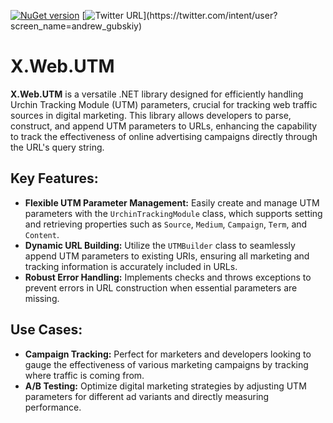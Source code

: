 [![NuGet version](https://badge.fury.io/nu/X.Web.UTM.svg)](https://badge.fury.io/nu/X.Web.UTM)
[![Twitter URL](https://img.shields.io/twitter/url/https/twitter.com/andrew_gubskiy.svg?style=social&label=Follow%20me!)](https://twitter.com/intent/user?screen_name=andrew_gubskiy)

# X.Web.UTM

**X.Web.UTM** is a versatile .NET library designed for efficiently handling Urchin Tracking Module (UTM) parameters, crucial for tracking web traffic sources in digital marketing. This library allows developers to parse, construct, and append UTM parameters to URLs, enhancing the capability to track the effectiveness of online advertising campaigns directly through the URL's query string.

## Key Features:
- **Flexible UTM Parameter Management:** Easily create and manage UTM parameters with the `UrchinTrackingModule` class, which supports setting and retrieving properties such as `Source`, `Medium`, `Campaign`, `Term`, and `Content`.
- **Dynamic URL Building:** Utilize the `UTMBuilder` class to seamlessly append UTM parameters to existing URIs, ensuring all marketing and tracking information is accurately included in URLs.
- **Robust Error Handling:** Implements checks and throws exceptions to prevent errors in URL construction when essential parameters are missing.

## Use Cases:
- **Campaign Tracking:** Perfect for marketers and developers looking to gauge the effectiveness of various marketing campaigns by tracking where traffic is coming from.
- **A/B Testing:** Optimize digital marketing strategies by adjusting UTM parameters for different ad variants and directly measuring performance.
